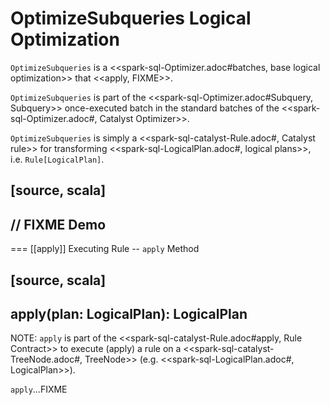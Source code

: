 # OptimizeSubqueries Logical Optimization

`OptimizeSubqueries` is a <<spark-sql-Optimizer.adoc#batches, base logical optimization>> that <<apply, FIXME>>.

`OptimizeSubqueries` is part of the <<spark-sql-Optimizer.adoc#Subquery, Subquery>> once-executed batch in the standard batches of the <<spark-sql-Optimizer.adoc#, Catalyst Optimizer>>.

`OptimizeSubqueries` is simply a <<spark-sql-catalyst-Rule.adoc#, Catalyst rule>> for transforming <<spark-sql-LogicalPlan.adoc#, logical plans>>, i.e. `Rule[LogicalPlan]`.

[source, scala]
----
// FIXME Demo
----

=== [[apply]] Executing Rule -- `apply` Method

[source, scala]
----
apply(plan: LogicalPlan): LogicalPlan
----

NOTE: `apply` is part of the <<spark-sql-catalyst-Rule.adoc#apply, Rule Contract>> to execute (apply) a rule on a <<spark-sql-catalyst-TreeNode.adoc#, TreeNode>> (e.g. <<spark-sql-LogicalPlan.adoc#, LogicalPlan>>).

`apply`...FIXME
